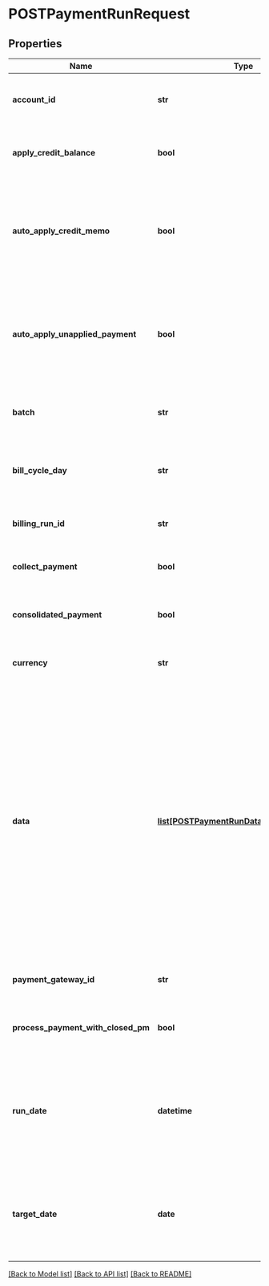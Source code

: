# POSTPaymentRunRequest

## Properties
Name | Type | Description | Notes
------------ | ------------- | ------------- | -------------
**account_id** | **str** | The ID of the customer account associated with the payment run.  This field conflicts with each of the &#x60;batch&#x60;, &#x60;billCycleDay&#x60;, &#x60;currency&#x60;, &#x60;paymentGatewayId&#x60;, and &#x60;billingRunId&#x60; fields. If there are such conflicts, an error occurs and an error message is returned.  | [optional] 
**apply_credit_balance** | **bool** | **Note:** This field is only available if you have the Credit Balance feature enabled and the Invoice Settlement feature disabled.  Whether to apply credit balances in the payment run. This field is only available when you have Invoice Settlement feature disabled.  | [optional] 
**auto_apply_credit_memo** | **bool** | **Note:** This field is only available if you have [Invoice Settlement](https://knowledgecenter.zuora.com/Billing/Billing_and_Payments/Invoice_Settlement) enabled. The Invoice Settlement feature is generally available as of Zuora Billing Release 296 (March 2021). This feature includes Unapplied Payments, Credit and Debit Memo, and Invoice Item Settlement. If you want to enable Invoice Settlement, see [Invoice Settlement Enablement and Checklist Guide](https://knowledgecenter.zuora.com/Billing/Billing_and_Payments/Invoice_Settlement/Invoice_Settlement_Migration_Checklist_and_Guide) for more information.  Whether to automatically apply a posted credit memo to one or more receivables in the payment run.  | [optional] 
**auto_apply_unapplied_payment** | **bool** | **Note:** This field is only available if you have [Invoice Settlement](https://knowledgecenter.zuora.com/Billing/Billing_and_Payments/Invoice_Settlement) enabled. The Invoice Settlement feature is generally available as of Zuora Billing Release 296 (March 2021). This feature includes Unapplied Payments, Credit and Debit Memo, and Invoice Item Settlement. If you want to enable Invoice Settlement, see [Invoice Settlement Enablement and Checklist Guide](https://knowledgecenter.zuora.com/Billing/Billing_and_Payments/Invoice_Settlement/Invoice_Settlement_Migration_Checklist_and_Guide) for more information.  Whether to automatically apply unapplied payments to  one or more receivables in the payment run.  | [optional] 
**batch** | **str** | The alias name given to a batch. The batch name is a string of 50 characters or less.  This field conflicts with the &#x60;accountId&#x60; field. If they are both specified in the request body, an error occurs and an error message is returned.   | [optional] 
**bill_cycle_day** | **str** | The billing cycle day (BCD), the day of the month when a bill run generates invoices for the account. The value must be equal to or less then 31, and 31 is mean the EOM.  This field conflicts with the &#x60;accountId&#x60; field. If they are both specified in the request body, an error occurs and an error message is returned.  | [optional] 
**billing_run_id** | **str** | The ID of a bill run.  This field conflicts with the &#x60;accountId&#x60; field. If they are both specified in the request body, an error occurs and an error message is returned.  | [optional] 
**collect_payment** | **bool** | Whether to process electronic payments during the execution of payment runs.   If the Payment user permission \&quot;Process Electronic Payment\&quot; is disabled, this field will be ignored.  | [optional] 
**consolidated_payment** | **bool** | **Note:** The **Process Electronic Payment** permission also needs to be allowed for a Manage Payment Runs role to work. See [Payments Roles](https://knowledgecenter.zuora.com/CF_Users_and_Administrators/A_Administrator_Settings/User_Roles/e_Payments_Roles) for more information.   Whether to process a single payment for all receivables that are due on an account.  | [optional] 
**currency** | **str** | A currency defined in the web-based UI administrative settings.  This field conflicts with the &#x60;accountId&#x60; field. If they are both specified in the request body, an error occurs and an error message is returned.  | [optional] 
**data** | [**list[POSTPaymentRunDataElementRequest]**](POSTPaymentRunDataElementRequest.md) |  The array of data for specifying records of accounts and invoices/debit memos that will be collected and processed by a payment run.  When you specify the data array, ensure that at least one record is passed in. If an empty array is specified, &#x60;accountId&#x60;, &#x60;batch&#x60;, &#x60;billCycleDay&#x60;, &#x60;currency&#x60;, &#x60;paymentGatewayId&#x60;, and &#x60;billingRunId&#x60; fields will be used to define the billing documents to be collected.  A maximum of 50K records are allowed to be passed into the &#x60;data&#x60; array.  Here is an example: &#x60;&#x60;&#x60;   {     \&quot;accountId\&quot;: \&quot;60c81b5bc51649e8a7d1b48303194790\&quot;,     \&quot;documentId\&quot;: \&quot;2c9081a03c63c94c013c6894af5602dd\&quot;,     \&quot;documentType\&quot;: \&quot;Invoice\&quot;,     \&quot;amount\&quot;: 80,     \&quot;paymentMethodId\&quot;: \&quot;2c9081a03c6d7b51013c6d7e4ada0a1c\&quot;,     \&quot;paymentGatewayId\&quot;: \&quot;d2abe8342e1811ea80e774b9452e17ea\&quot;,     \&quot;comment\&quot;: \&quot;Payment Comments\&quot;,     \&quot;customField1__c\&quot;: \&quot;cf_value1\&quot;,     \&quot;customField2__c\&quot;: \&quot;cf_value2\&quot;   } &#x60;&#x60;&#x60;  Here is another example for a standalone payment: &#x60;&#x60;&#x60;   {     \&quot;accountId\&quot;: \&quot;account2\&quot;,     \&quot;amount\&quot;: 100,     \&quot;currency\&quot;: \&quot;GBP\&quot;,     \&quot;standalone\&quot;: true   } &#x60;&#x60;&#x60;  | [optional] 
**payment_gateway_id** | **str** | The ID of the gateway instance that processes the payment.  This field conflicts with the &#x60;accountId&#x60; field. If they are both specified in the request body, an error occurs and an error message is returned.  | [optional] 
**process_payment_with_closed_pm** | **bool** | **Note:** The **Process Electronic Payment** permission also needs to be allowed for a Manage Payment Runs role to work. See [Payments Roles](https://knowledgecenter.zuora.com/CF_Users_and_Administrators/A_Administrator_Settings/User_Roles/e_Payments_Roles) for more information.   Whether to process payments even if the default payment method is closed.  | [optional] 
**run_date** | **datetime** | The date and time when the scheduled payment run is to be executed, in &#x60;yyyy-mm-dd hh:mm:ss&#x60; format. The backend will ignore mintues and seconds in the field value. For example, if you specify &#x60;2017-03-01 11:30:37&#x60; for this value, this payment run will be run at 2017-03-01 11:00:00.  You must specify either the &#x60;runDate&#x60; field or the &#x60;targetDate&#x60; field in the request body. If you specify the &#x60;runDate&#x60; field, the scheduced payment run is to be executed on the run date. If you specify the &#x60;targetDate&#x60; field, the payment run is executed immediately after it is created.   | [optional] 
**target_date** | **date** | The target date used to determine which receivables to be paid in the payment run. The payments are collected for all receivables with the due date no later than the target date.  You must specify either the &#x60;runDate&#x60; field or the &#x60;targetDate&#x60; field in the request body. If you specify the &#x60;runDate&#x60; field, the scheduced payment run is to be executed on the run date. If you specify the &#x60;targetDate&#x60; field, the payment run is executed immediately after it is created.   | [optional] 

[[Back to Model list]](../README.md#documentation-for-models) [[Back to API list]](../README.md#documentation-for-api-endpoints) [[Back to README]](../README.md)


